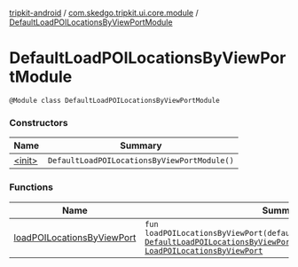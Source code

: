 [tripkit-android](../../index.md) / [com.skedgo.tripkit.ui.core.module](../index.md) / [DefaultLoadPOILocationsByViewPortModule](./index.md)

# DefaultLoadPOILocationsByViewPortModule

`@Module class DefaultLoadPOILocationsByViewPortModule`

### Constructors

| Name | Summary |
|---|---|
| [&lt;init&gt;](-init-.md) | `DefaultLoadPOILocationsByViewPortModule()` |

### Functions

| Name | Summary |
|---|---|
| [loadPOILocationsByViewPort](load-p-o-i-locations-by-view-port.md) | `fun loadPOILocationsByViewPort(defaultLoadPOILocationsByViewPort: `[`DefaultLoadPOILocationsByViewPort`](../../com.skedgo.tripkit.ui.map/-default-load-p-o-i-locations-by-view-port/index.md)`): `[`LoadPOILocationsByViewPort`](../../com.skedgo.tripkit.ui.map/-load-p-o-i-locations-by-view-port/index.md) |

